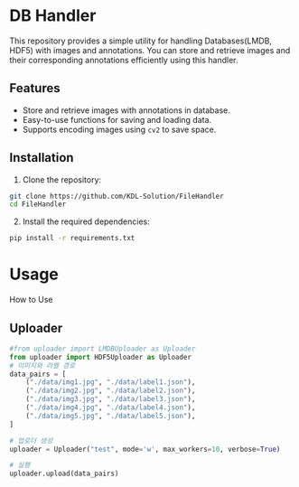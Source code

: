 # DB Handler

This repository provides a simple utility for handling Databases(LMDB, HDF5) with images and annotations. You can store and retrieve images and their corresponding annotations efficiently using this handler.

## Features

- Store and retrieve images with annotations in database.
- Easy-to-use functions for saving and loading data.
- Supports encoding images using `cv2` to save space.

## Installation

1. Clone the repository:

```bash
git clone https://github.com/KDL-Solution/FileHandler
cd FileHandler
```
2. Install the required dependencies:
```bash
pip install -r requirements.txt
```

# Usage
How to Use 

## Uploader 

```python
#from uploader import LMDBUploader as Uploader
from uploader import HDF5Uploader as Uploader
# 이미지와 라벨 경로
data_pairs = [
    ("./data/img1.jpg", "./data/label1.json"),
    ("./data/img2.jpg", "./data/label2.json"),
    ("./data/img3.jpg", "./data/label3.json"),
    ("./data/img4.jpg", "./data/label4.json"),
    ("./data/img5.jpg", "./data/label5.json"),
]

# 업로더 생성
uploader = Uploader("test", mode='w', max_workers=10, verbose=True)

# 실행
uploader.upload(data_pairs)
